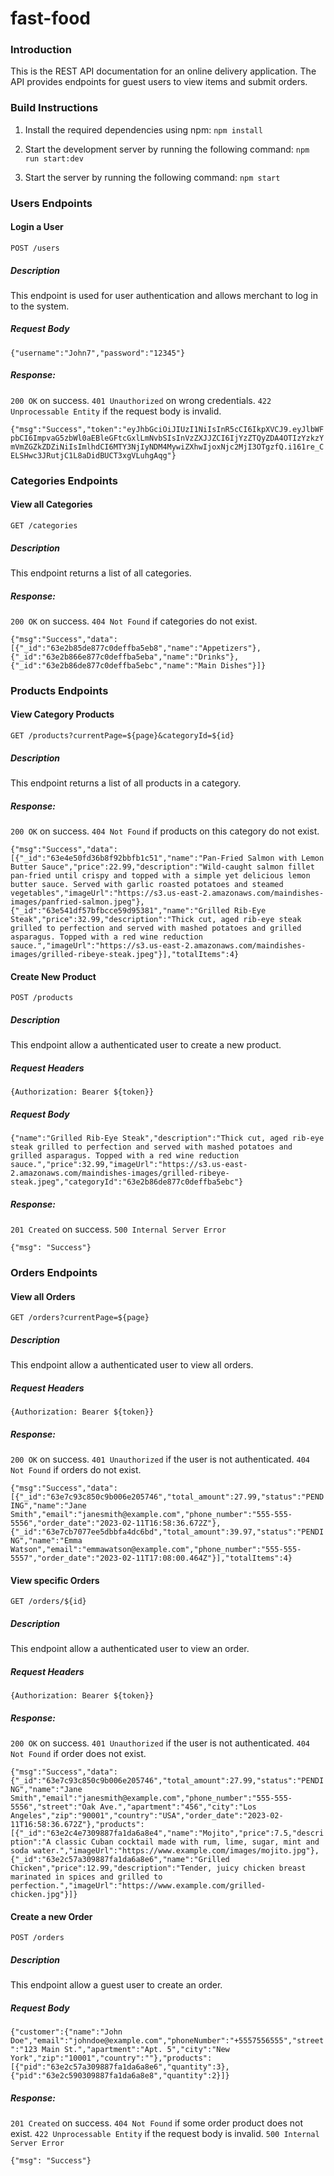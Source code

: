 # fast-food
### Introduction

This is the REST API documentation for an online delivery application. The API provides endpoints for guest users to view items and submit orders.

### Build Instructions
1. Install the required dependencies using npm:
`npm install`

2. Start the development server by running the following command:
`npm run start:dev`

3. Start the server by running the following command:
`npm start`

### Users Endpoints

#### Login a User
`POST /users`

##### Description 
This endpoint is used for user authentication and allows merchant to log in to the system.

##### Request Body
```{"username":"John7","password":"12345"}```

##### Response:
`200 OK` on success.
`401 Unauthorized` on wrong credentials.
`422 Unprocessable Entity` if the request body is invalid.

```{"msg":"Success","token":"eyJhbGciOiJIUzI1NiIsInR5cCI6IkpXVCJ9.eyJlbWFpbCI6ImpvaG5zbWl0aEBleGFtcGxlLmNvbSIsInVzZXJJZCI6IjYzZTQyZDA4OTIzYzkzYmVmZGZkZDZiNiIsImlhdCI6MTY3NjIyNDM4MywiZXhwIjoxNjc2MjI3OTgzfQ.i161re_CELSHwc3JRutjC1L8aDidBUCT3xgVLuhgAqg"}```

### Categories Endpoints

#### View all Categories
`GET /categories` 

##### Description 
This endpoint returns a list of all categories.

##### Response:
`200 OK` on success.
`404 Not Found` if categories do not exist.

```{"msg":"Success","data":[{"_id":"63e2b85de877c0deffba5eb8","name":"Appetizers"},{"_id":"63e2b866e877c0deffba5eba","name":"Drinks"},{"_id":"63e2b86de877c0deffba5ebc","name":"Main Dishes"}]}```

### Products Endpoints

#### View Category Products
`GET /products?currentPage=${page}&categoryId=${id}`

##### Description 
This endpoint returns a list of all products in a category.

##### Response:
`200 OK` on success.
`404 Not Found` if products on this category do not exist.

```{"msg":"Success","data":[{"_id":"63e4e50fd36b8f92bbfb1c51","name":"Pan-Fried Salmon with Lemon Butter Sauce","price":22.99,"description":"Wild-caught salmon fillet pan-fried until crispy and topped with a simple yet delicious lemon butter sauce. Served with garlic roasted potatoes and steamed vegetables","imageUrl":"https://s3.us-east-2.amazonaws.com/maindishes-images/panfried-salmon.jpeg"},{"_id":"63e541df57bfbcce59d95381","name":"Grilled Rib-Eye Steak","price":32.99,"description":"Thick cut, aged rib-eye steak grilled to perfection and served with mashed potatoes and grilled asparagus. Topped with a red wine reduction sauce.","imageUrl":"https://s3.us-east-2.amazonaws.com/maindishes-images/grilled-ribeye-steak.jpeg"}],"totalItems":4}```

#### Create New Product
`POST /products`

##### Description 
This endpoint allow a authenticated user to create a new product.

##### Request Headers
```{Authorization: Bearer ${token}}```

##### Request Body
```{"name":"Grilled Rib-Eye Steak","description":"Thick cut, aged rib-eye steak grilled to perfection and served with mashed potatoes and grilled asparagus. Topped with a red wine reduction sauce.","price":32.99,"imageUrl":"https://s3.us-east-2.amazonaws.com/maindishes-images/grilled-ribeye-steak.jpeg","categoryId":"63e2b86de877c0deffba5ebc"}```

##### Response:
`201 Created` on success.
`500 Internal Server Error`

```{"msg": "Success"}```

### Orders Endpoints

#### View all Orders
`GET /orders?currentPage=${page}`

##### Description 
This endpoint allow a authenticated user to view all orders.

##### Request Headers
```{Authorization: Bearer ${token}}```

##### Response:
`200 OK` on success.
`401 Unauthorized` if the user is not authenticated.
`404 Not Found` if orders do not exist.

```{"msg":"Success","data":[{"_id":"63e7c93c850c9b006e205746","total_amount":27.99,"status":"PENDING","name":"Jane Smith","email":"janesmith@example.com","phone_number":"555-555-5556","order_date":"2023-02-11T16:58:36.672Z"},{"_id":"63e7cb7077ee5dbbfa4dc6bd","total_amount":39.97,"status":"PENDING","name":"Emma Watson","email":"emmawatson@example.com","phone_number":"555-555-5557","order_date":"2023-02-11T17:08:00.464Z"}],"totalItems":4}```

#### View specific Orders
`GET /orders/${id}`

##### Description 
This endpoint allow a authenticated user to view an order.

##### Request Headers
```{Authorization: Bearer ${token}}```

##### Response:
`200 OK` on success.
`401 Unauthorized` if the user is not authenticated.
`404 Not Found` if order does not exist.

```{"msg":"Success","data":{"_id":"63e7c93c850c9b006e205746","total_amount":27.99,"status":"PENDING","name":"Jane Smith","email":"janesmith@example.com","phone_number":"555-555-5556","street":"Oak Ave.","apartment":"456","city":"Los Angeles","zip":"90001","country":"USA","order_date":"2023-02-11T16:58:36.672Z"},"products":[{"_id":"63e2c4e7309887fa1da6a8e4","name":"Mojito","price":7.5,"description":"A classic Cuban cocktail made with rum, lime, sugar, mint and soda water.","imageUrl":"https://www.example.com/images/mojito.jpg"},{"_id":"63e2c57a309887fa1da6a8e6","name":"Grilled Chicken","price":12.99,"description":"Tender, juicy chicken breast marinated in spices and grilled to perfection.","imageUrl":"https://www.example.com/grilled-chicken.jpg"}]}```

#### Create a new Order
`POST /orders`

##### Description 
This endpoint allow a guest user to create an order.

##### Request Body
```{"customer":{"name":"John Doe","email":"johndoe@example.com","phoneNumber":"+5557556555","street":"123 Main St.","apartment":"Apt. 5","city":"New York","zip":"10001","country":""},"products":[{"pid":"63e2c57a309887fa1da6a8e6","quantity":3},{"pid":"63e2c590309887fa1da6a8e8","quantity":2}]}```

##### Response:
`201 Created` on success.
`404 Not Found` if some order product does not exist.
`422 Unprocessable Entity` if the request body is invalid.
`500 Internal Server Error`

```{"msg": "Success"}```